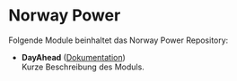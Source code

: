 # Norway Power

Folgende Module beinhaltet das Norway Power Repository:

- __DayAhead__ ([Dokumentation](DayAhead))  
	Kurze Beschreibung des Moduls.